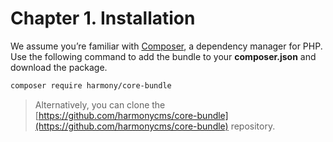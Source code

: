 # Chapter 1. Installation

We assume you’re familiar with [Composer](https://getcomposer.org), a dependency manager for PHP. Use the following command to add the bundle to your **composer.json** and download the package.

```bash
composer require harmony/core-bundle
```

> Alternatively, you can clone the [https://github.com/harmonycms/core-bundle](https://github.com/harmonycms/core-bundle) repository.

